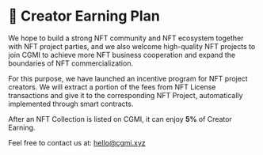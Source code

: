 # 🍭 Creator Earning Plan

We hope to build a strong NFT community and NFT ecosystem together with NFT project parties, and we also welcome high-quality NFT projects to join CGMI to achieve more NFT business cooperation and expand the boundaries of NFT commercialization.&#x20;

For this purpose, we have launched an incentive program for NFT project creators. We will extract a portion of the fees from NFT License transactions and give it to the corresponding NFT Project, automatically implemented through smart contracts.&#x20;

After an NFT Collection is listed on CGMI, it can enjoy **5%** of Creator Earning.



Feel free to contact us at: [hello@cgmi.xyz](mailto:hello@cgmi.xyz)
